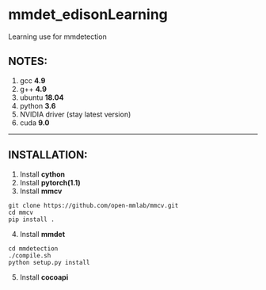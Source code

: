 # mmdet_edisonLearning
Learning use for mmdetection

## NOTES:
1. gcc **4.9**
2. g++ **4.9**
3. ubuntu **18.04**
4. python **3.6**
5. NVIDIA driver (stay latest version)
6. cuda **9.0**

------------------------------------------------------------
## INSTALLATION:
1. Install **cython**
2. Install **pytorch(1.1)**
3. Install **mmcv**
```
git clone https://github.com/open-mmlab/mmcv.git
cd mmcv
pip install .
```
4. Install **mmdet**
```
cd mmdetection
./compile.sh
python setup.py install
```
5. Install **cocoapi**
